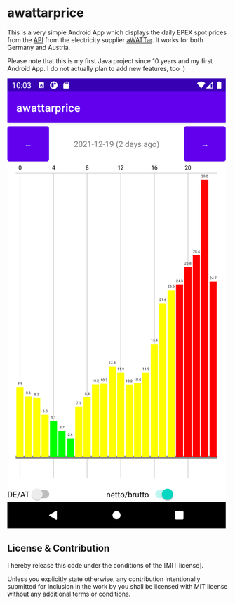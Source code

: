 # awattarprice

This is a very simple Android App which displays the daily EPEX spot prices from
the [API](https://awattar.de/services/api) from the electricity supplier 
[aWATTar](https://awattar.de). It works for both Germany and Austria.

Please note that this is my first Java project since 10 years and my first
Android App. I do not actually plan to add new features, too :)

![Screenshot](screenshot.png)

## License & Contribution

I hereby release this code under the conditions of the [MIT license].

Unless you explicitly state otherwise, any contribution intentionally submitted
for inclusion in the work by you shall be licensed with MIT license without any 
additional terms or conditions.
